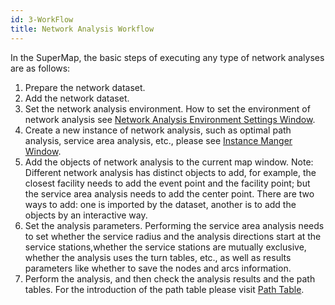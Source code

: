 ```yaml
---
id: 3-WorkFlow
title: Network Analysis Workflow
---
```

In the SuperMap, the basic steps of executing any type of network analyses are as follows: 

  1. Prepare the network dataset.
  2. Add the network dataset.
  3. Set the network analysis environment. How to set the environment of network analysis see [Network Analysis Environment Settings Window](NetAnalystEnvironmentWIN).
  4. Create a new instance of network analysis, such as optimal path analysis, service area analysis, etc., please see [Instance Manger Window](InstanceWIN).
  5. Add the objects of network analysis to the current map window. 
Note: Different network analysis has distinct objects to add, for example, the closest facility needs to add the event point and the facility point; but the service area analysis needs to add the center point. There are two ways to add: one is imported by the dataset, another is to add the objects by an interactive way.
  6. Set the analysis parameters. Performing the service area analysis needs to set whether the service radius and the analysis directions start at the service stations,whether the service stations are mutually exclusive, whether the analysis uses the turn tables, etc., as well as results parameters like whether to save the nodes and arcs information. 
  7. Perform the analysis, and then check the analysis results and the path tables. For the introduction of the path table please visit [Path Table](PathGuide).
